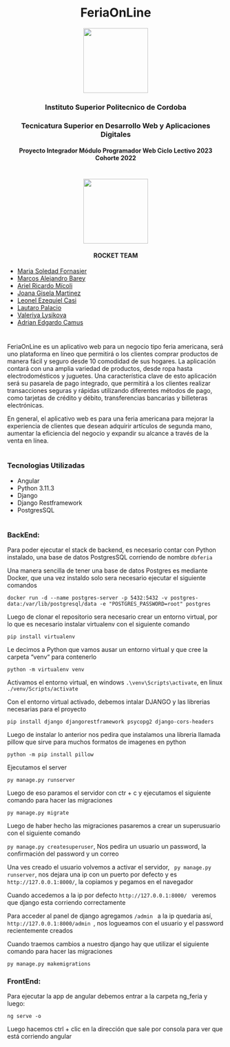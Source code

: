 
<h1 align="center">FeriaOnLine</h1>

<p align="center">
 <a href="https://www.ispc.edu.ar/"><img src="https://user-images.githubusercontent.com/85143329/233746625-17802d1b-3bec-4d9a-9f11-644e342da582.png" style="width: 150px"></a>
</p>
<h3 align="center">Instituto Superior Politecnico de Cordoba</h3>
<h3 align="center">Tecnicatura Superior en Desarrollo Web y Aplicaciones Digitales</h3>
<h4 align="center">Proyecto Integrador Módulo Programador Web Ciclo Lectivo 2023 Cohorte 2022</h4>

#
<p align="center">
 <a href="https://github.com/soleforna/integrador_ISP2"><img src="https://user-images.githubusercontent.com/85143329/233748267-eec28e52-f959-4fa0-b9b6-f0a497aeb0d2.png" style="width: 150px"></a>
</p>
<h4 align="center">ROCKET TEAM</h4>

* [Maria Soledad Fornasier](https://github.com/soleforna)
* [Marcos Alejandro Barey](https://github.com/Marquitos280419)
* [Ariel Ricardo Mícoli](https://github.com/Ari-07x)
* [Joana Gisela Martinez](https://github.com/JoanaGM44)
* [Leonel Ezequiel Casi](https://github.com/leocas1)
* [Lautaro Palacio](https://github.com/Pala797)
* [Valeriya Lysikova](https://github.com/vlysi)
* [Adrian Edgardo Camus](https://github.com/acamus79)


#

FeriaOnLine es un aplicativo web para un negocio tipo feria americana, será uno plataforma en líneo que permitirá o los clientes comprar productos de manera fácil y seguro desde 10 comodidad de sus hogares. La aplicación contará con una amplia variedad de productos, desde ropa hasta electrodomésticos y juguetes.
Una característica clave de esto aplicación será su pasarela de pago integrado, que permitirá a los clientes realizar transacciones seguras y rápidas utilizando diferentes métodos de pago, como tarjetas de crédito y débito, transferencias bancarias y billeteras electrónicas.

En general, el aplicativo web es para una feria americana para mejorar la experiencia de clientes que desean adquirir artículos de segunda mano, aumentar la eficiencia del negocio y expandir su alcance a través de la venta en línea.

#
### Tecnologias Utilizadas

* Angular
* Python 3.11.3
* Django 
* Django Restframework
* PostgresSQL

#
### BackEnd:

Para poder ejecutar el stack de backend, es necesario contar con Python instalado, una base de datos PostgresSQL corriendo de nombre `dbferia`

Una manera sencilla de tener una base de datos Postgres es mediante Docker, que una vez instaldo solo sera necesario ejecutar el siguiente comandos

```
docker run -d --name postgres-server -p 5432:5432 -v postgres-data:/var/lib/postgresql/data -e "POSTGRES_PASSWORD=root" postgres
```


Luego de clonar el repositorio sera necesario crear un entorno virtual, por lo que es necesario instalar virtualenv con el siguiente comando

```
pip install virtualenv
```
Le decimos a Python que vamos ausar un entorno virtual y que cree la carpeta “venv“ para contenerlo
```
python -m virtualenv venv
```
Activamos el entorno virtual, en windows ```.\venv\Scripts\activate```, en linux ```./venv/Scripts/activate```

Con el entorno virtual activado, debemos intalar DJANGO y las librerias necesarias para el proyecto
```
pip install django djangorestframework psycopg2 django-cors-headers
```
Luego de instalar lo anterior nos pedira que instalamos una libreria llamada pillow que sirve para muchos formatos de imagenes en python
```
python -m pip install pillow
```

Ejecutamos el server

```
py manage.py runserver
```
Luego de eso paramos el servidor con ctr + c y ejecutamos el siguiente comando para hacer las migraciones
```
py manage.py migrate
```
Luego de haber hecho las migraciones pasaremos a crear un superusuario con el siguiente comando

```py manage.py createsuperuser```, Nos pedira un usuario un password, la confirmación del password y un correo

Una ves creado el usuario volvemos a activar el servidor, ``` py manage.py runserver```, nos dejara una ip con un puerto por defecto y es  ```http://127.0.0.1:8000/```, la copiamos y pegamos en el navegador

Cuando accedemos a la ip por defecto ```http://127.0.0.1:8000/ ``` veremos que django esta corriendo correctamente

Para acceder al panel de django agregamos  ```/admin ``` a la ip quedaria así,  ```http://127.0.0.1:8000/admin ```, nos logueamos con el usuario y el password recientemente creados

Cuando traemos cambios a nuestro django hay que utilizar el siguiente comando para hacer las migraciones
```
py manage.py makemigrations
```
### FrontEnd:

Para ejecutar la app de angular debemos entrar a la carpeta ng_feria y luego:

```
ng serve -o
```

Luego hacemos ctrl + clic en la dirección que sale por consola para ver que está corriendo angular
